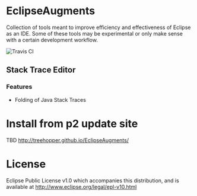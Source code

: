 EclipseAugments
===================
Collection of tools meant to improve efficiency and effectiveness of Eclipse as an IDE. Some of these tools may be experimental or only make sense with a certain development workflow.

![Travis CI](https://api.travis-ci.org/Treehopper/EclipseAugments.svg "Build Status")


## Stack Trace Editor
### Features
* Folding of Java Stack Traces


Install from p2 update site
===================
TBD http://treehopper.github.io/EclipseAugments/


License
===================
Eclipse Public License v1.0 which accompanies this distribution, and is available at http://www.eclipse.org/legal/epl-v10.html

